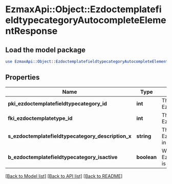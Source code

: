 # EzmaxApi::Object::EzdoctemplatefieldtypecategoryAutocompleteElementResponse

## Load the model package
```perl
use EzmaxApi::Object::EzdoctemplatefieldtypecategoryAutocompleteElementResponse;
```

## Properties
Name | Type | Description | Notes
------------ | ------------- | ------------- | -------------
**pki_ezdoctemplatefieldtypecategory_id** | **int** | The unique ID of the Ezdoctemplatefieldtypecategory | 
**fki_ezdoctemplatetype_id** | **int** | The unique ID of the Ezdoctemplatetype | 
**s_ezdoctemplatefieldtypecategory_description_x** | **string** | The description of the Ezdoctemplatefieldtypecategory in the language of the requester | 
**b_ezdoctemplatefieldtypecategory_isactive** | **boolean** | Whether the Ezdoctemplatefieldtypecategory is active or not | 

[[Back to Model list]](../README.md#documentation-for-models) [[Back to API list]](../README.md#documentation-for-api-endpoints) [[Back to README]](../README.md)


